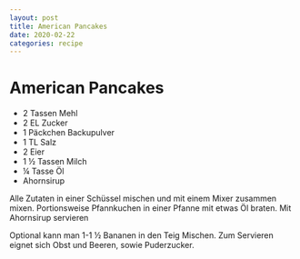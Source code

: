 ```yaml
---
layout: post
title: American Pancakes
date: 2020-02-22
categories: recipe
---
```

# American Pancakes

- 2 Tassen Mehl
- 2 EL Zucker
- 1 Päckchen Backupulver
- 1 TL Salz
- 2 Eier
- 1 ½ Tassen Milch
- ¼ Tasse Öl
- Ahornsirup

Alle Zutaten in einer Schüssel mischen und mit einem Mixer zusammen mixen.
Portionsweise Pfannkuchen in einer Pfanne mit etwas Öl braten.
Mit Ahornsirup servieren

Optional kann man 1-1 ½ Bananen in den Teig Mischen.
Zum Servieren eignet sich Obst und Beeren, sowie Puderzucker.
